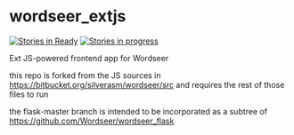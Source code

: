 wordseer_extjs
==============

[![Stories in Ready](https://badge.waffle.io/Wordseer/wordseer_extjs.svg?label=ready&title=Ready)](http://waffle.io/Wordseer/wordseer_extjs) 
[![Stories in progress](https://badge.waffle.io/Wordseer/wordseer_extjs.svg?label=In%20Progress&title=In%20Progress)](http://waffle.io/Wordseer/wordseer_extjs)

Ext JS-powered frontend app for Wordseer

this repo is forked from the JS sources in https://bitbucket.org/silverasm/wordseer/src 
and requires the rest of those files to run

the flask-master branch is intended to be incorporated as a subtree of https://github.com/Wordseer/wordseer_flask


